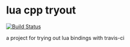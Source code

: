 lua cpp tryout
==============

[![Build Status](https://travis-ci.org/d-led/lua_cpp_tryout.svg?branch=master)](https://travis-ci.org/d-led/lua_cpp_tryout)

a project for trying out lua bindings with travis-ci

